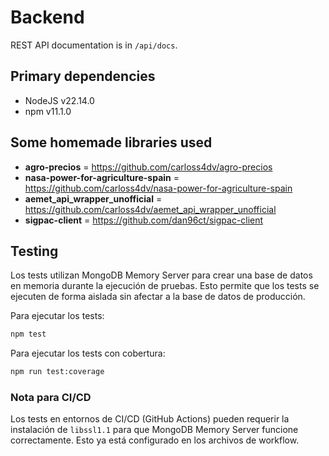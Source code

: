 # Backend

REST API documentation is in `/api/docs`.

## Primary dependencies

- NodeJS v22.14.0
- npm v11.1.0

## Some homemade libraries used

- **agro-precios** = https://github.com/carloss4dv/agro-precios
- **nasa-power-for-agriculture-spain** = https://github.com/carloss4dv/nasa-power-for-agriculture-spain
- **aemet_api_wrapper_unofficial** = https://github.com/carloss4dv/aemet_api_wrapper_unofficial
- **sigpac-client** = https://github.com/dan96ct/sigpac-client

## Testing

Los tests utilizan MongoDB Memory Server para crear una base de datos en memoria durante la ejecución de pruebas. Esto permite que los tests se ejecuten de forma aislada sin afectar a la base de datos de producción.

Para ejecutar los tests:

```bash
npm test
```

Para ejecutar los tests con cobertura:

```bash
npm run test:coverage
```

### Nota para CI/CD

Los tests en entornos de CI/CD (GitHub Actions) pueden requerir la instalación de `libssl1.1` para que MongoDB Memory Server funcione correctamente. Esto ya está configurado en los archivos de workflow.
